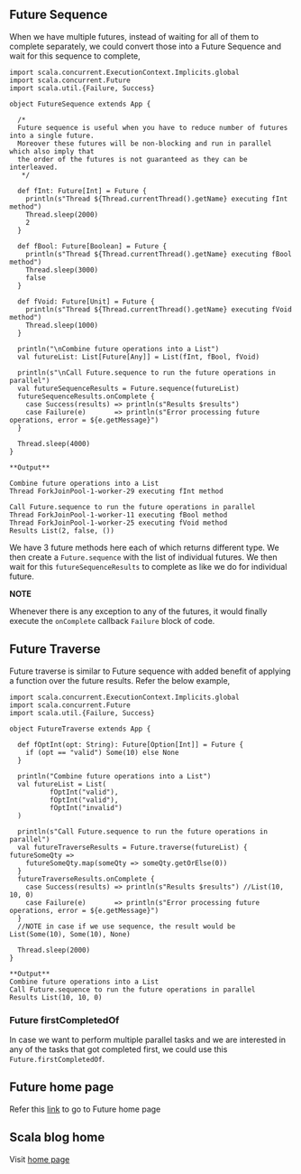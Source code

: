 ## Future Sequence

When we have multiple futures, instead of waiting for all of them to complete separately, we could convert those into a Future Sequence and wait for this sequence to complete,

```
import scala.concurrent.ExecutionContext.Implicits.global
import scala.concurrent.Future
import scala.util.{Failure, Success}

object FutureSequence extends App {

  /*
  Future sequence is useful when you have to reduce number of futures into a single future.
  Moreover these futures will be non-blocking and run in parallel which also imply that
  the order of the futures is not guaranteed as they can be interleaved.
   */

  def fInt: Future[Int] = Future {
    println(s"Thread ${Thread.currentThread().getName} executing fInt method")
    Thread.sleep(2000)
    2
  }

  def fBool: Future[Boolean] = Future {
    println(s"Thread ${Thread.currentThread().getName} executing fBool method")
    Thread.sleep(3000)
    false
  }

  def fVoid: Future[Unit] = Future {
    println(s"Thread ${Thread.currentThread().getName} executing fVoid method")
    Thread.sleep(1000)
  }

  println("\nCombine future operations into a List")
  val futureList: List[Future[Any]] = List(fInt, fBool, fVoid)

  println(s"\nCall Future.sequence to run the future operations in parallel")
  val futureSequenceResults = Future.sequence(futureList)
  futureSequenceResults.onComplete {
    case Success(results) => println(s"Results $results")
    case Failure(e)       => println(s"Error processing future operations, error = ${e.getMessage}")
  }

  Thread.sleep(4000)
}

**Output**

Combine future operations into a List
Thread ForkJoinPool-1-worker-29 executing fInt method

Call Future.sequence to run the future operations in parallel
Thread ForkJoinPool-1-worker-11 executing fBool method
Thread ForkJoinPool-1-worker-25 executing fVoid method
Results List(2, false, ())

```

We have 3 future methods here each of which returns different type. We then create a `Future.sequence` with the list of individual futures. We then wait for this `futureSequenceResults` to complete as like we do for individual future.

**NOTE**

Whenever there is any exception to any of the futures, it would finally execute the `onComplete` callback `Failure` block of code. 

## Future Traverse

Future traverse is similar to Future sequence with added benefit of applying a function over the future results. Refer the below example,

```
import scala.concurrent.ExecutionContext.Implicits.global
import scala.concurrent.Future
import scala.util.{Failure, Success}

object FutureTraverse extends App {

  def fOptInt(opt: String): Future[Option[Int]] = Future {
    if (opt == "valid") Some(10) else None
  }

  println("Combine future operations into a List")
  val futureList = List(
          fOptInt("valid"),
          fOptInt("valid"),
          fOptInt("invalid")
  )

  println(s"Call Future.sequence to run the future operations in parallel")
  val futureTraverseResults = Future.traverse(futureList) { futureSomeQty =>
    futureSomeQty.map(someQty => someQty.getOrElse(0))
  }
  futureTraverseResults.onComplete {
    case Success(results) => println(s"Results $results") //List(10, 10, 0)
    case Failure(e)       => println(s"Error processing future operations, error = ${e.getMessage}")
  }
  //NOTE in case if we use sequence, the result would be List(Some(10), Some(10), None)

  Thread.sleep(2000)
}

**Output**
Combine future operations into a List
Call Future.sequence to run the future operations in parallel
Results List(10, 10, 0)

```

### Future firstCompletedOf

In case we want to perform multiple parallel tasks and we are interested in any of the tasks that got completed first, we could use this `Future.firstCompletedOf`.

## Future home page

Refer this [link](/README.md) to go to Future home page

## Scala blog home

Visit [home page](https://nvenkatp.github.io/scala)